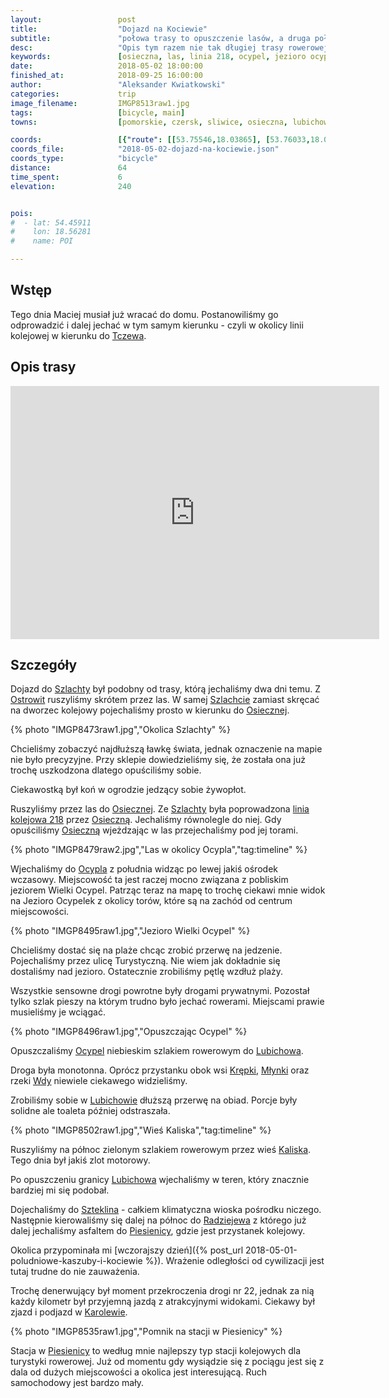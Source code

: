 ```yaml
---
layout:                 post
title:                  "Dojazd na Kociewie"
subtitle:               "połowa trasy to opuszczenie lasów, a druga połowa to mniej znane ale klimatyczne tereny"
desc:                   "Opis tym razem nie tak długiej trasy rowerowej przez Kociewie. Opuściliśmy Bory Tucholskie jadąc równolegle do linii kolejowej Czersk-Tczew."
keywords:               [osieczna, las, linia 218, ocypel, jezioro ocypel, szteklin, radziejewo, piesienica, piesienice, kociewie]
date:                   2018-05-02 18:00:00
finished_at:            2018-09-25 16:00:00
author:                 "Aleksander Kwiatkowski"
categories:             trip
image_filename:         IMGP8513raw1.jpg
tags:                   [bicycle, main]
towns:                  [pomorskie, czersk, sliwice, osieczna, lubichowo, zblewo, starogard_gdanski]

coords:                 [{"route": [[53.75546,18.03865], [53.76033,18.04397], [53.75495,18.08127], [53.76238,18.11633], [53.76954,18.11500], [53.76411,18.16152], [53.77385,18.21937], [53.77235,18.23447], [53.78478,18.27692], [53.79441,18.32451], [53.81345,18.31215], [53.82905,18.33863], [53.84268,18.35206], [53.85217,18.39635], [53.85128,18.40176], [53.87201,18.40304], [53.87857,18.40918], [53.88254,18.42390], [53.88800,18.42922], [53.89857,18.41425], [53.91399,18.40116], [53.93226,18.40682], [53.95515,18.39729], [53.96517,18.39674]], "type": "bicycle"}]
coords_file:            "2018-05-02-dojazd-na-kociewie.json"
coords_type:            "bicycle"
distance:               64
time_spent:             6
elevation:              240


pois:
#  - lat: 54.45911
#    lon: 18.56281
#    name: POI

---
```


[wiki-linia-218]: https://pl.wikipedia.org/wiki/Linia_kolejowa_My%C5%9Blice_%E2%80%93_Szlachta

[wiki-tczew]: https://pl.wikipedia.org/wiki/Tczew
[wiki-szlachta]: https://pl.wikipedia.org/wiki/Szlachta_(wojew%C3%B3dztwo_pomorskie)
[wiki-ostrowite]: https://pl.wikipedia.org/wiki/Ostrowite_(gmina_Czersk)
[wiki-osieczna]: https://pl.wikipedia.org/wiki/Osieczna_(wojew%C3%B3dztwo_pomorskie)
[wiki-ocypel]: https://pl.wikipedia.org/wiki/Ocypel_(wie%C5%9B_w_wojew%C3%B3dztwie_pomorskim)
[wiki-lubichowo]: https://pl.wikipedia.org/wiki/Lubichowo
[wiki-krepki]: https://pl.wikipedia.org/wiki/Kr%C4%99pki
[wiki-mlynki]: https://pl.wikipedia.org/wiki/M%C5%82ynki_(powiat_starogardzki)
[wiki-wda]: https://pl.wikipedia.org/wiki/Wda_(rzeka)
[wiki-kaliska]: https://pl.wikipedia.org/wiki/Kaliska_(gmina_Lubichowo)
[wiki-szteklin]: https://pl.wikipedia.org/wiki/Szteklin
[wiki-radziejewo]: https://pl.wikipedia.org/wiki/Radziejewo_(wojew%C3%B3dztwo_pomorskie)
[wiki-piesienica]: https://pl.wikipedia.org/wiki/Piesienica
[wiki-karolewo]: https://pl.wikipedia.org/wiki/Karolewo_(powiat_starogardzki)
[wiki-piesienice-stacja]: https://pl.wikipedia.org/wiki/Piesienice_(przystanek_kolejowy)


## Wstęp

Tego dnia Maciej musiał już wracać do domu. Postanowiliśmy go odprowadzić i dalej jechać
w tym samym kierunku - czyli w okolicy linii kolejowej w kierunku do
[Tczewa][wiki-tczew].

## Opis trasy

<iframe height='405' width='590' frameborder='0' allowtransparency='true' scrolling='no' src='https://www.strava.com/activities/1545283677/embed/c4924e233c2d5d7e6c6438ea22692c218ef60924'></iframe>

## Szczegóły

Dojazd do [Szlachty][wiki-szlachta] był podobny od trasy, którą
jechaliśmy dwa dni temu. Z [Ostrowit][wiki-ostrowite]
ruszyliśmy skrótem przez las. W samej [Szlachcie][wiki-szlachta] zamiast skręcać
na dworzec kolejowy pojechaliśmy prosto w kierunku do [Osiecznej][wiki-osieczna].

{% photo "IMGP8473raw1.jpg","Okolica Szlachty" %}

Chcieliśmy zobaczyć najdłuższą ławkę świata, jednak oznaczenie na mapie nie było
precyzyjne. Przy sklepie dowiedzieliśmy się, że została ona już trochę
uszkodzona dlatego opuściliśmy sobie.

Ciekawostką był koń w ogrodzie jedzący sobie żywopłot.

Ruszyliśmy przez las do [Osiecznej][wiki-osieczna]. Ze [Szlachty][wiki-szlachta]
była poprowadzona [linia kolejowa 218][wiki-linia-218] przez [Osieczną][wiki-osieczna].
Jechaliśmy równolegle do niej. Gdy opuściliśmy
[Osieczną][wiki-osieczna] wjeżdzając w las przejechaliśmy pod jej torami.

{% photo "IMGP8479raw2.jpg","Las w okolicy Ocypla","tag:timeline" %}

Wjechaliśmy do [Ocypla][wiki-ocypel] z południa widząc po lewej
jakiś ośrodek wczasowy. Miejscowość ta jest raczej mocno związana z pobliskim
jeziorem Wielki Ocypel. Patrząc teraz na mapę to trochę ciekawi mnie widok
na Jezioro Ocypelek z okolicy torów, które są na zachód od centrum miejscowości.

{% photo "IMGP8495raw1.jpg","Jezioro Wielki Ocypel" %}

Chcieliśmy dostać się na plaże chcąc zrobić przerwę na jedzenie.
Pojechaliśmy przez ulicę
Turystyczną. Nie wiem jak dokładnie się dostaliśmy nad jezioro.
Ostatecznie zrobiliśmy pętlę wzdłuż plaży.

Wszystkie sensowne drogi powrotne były drogami prywatnymi.
Pozostał tylko szlak pieszy na którym trudno było jechać rowerami.
Miejscami prawie musieliśmy je wciągać.

{% photo "IMGP8496raw1.jpg","Opuszczając Ocypel" %}

Opuszczaliśmy [Ocypel][wiki-ocypel] niebieskim szlakiem rowerowym do
[Lubichowa][wiki-lubichowo].

Droga była monotonna. Oprócz przystanku obok wsi [Krępki][wiki-krepki],
[Młynki][wiki-mlynki] oraz rzeki [Wdy][wiki-wda] niewiele ciekawego widzieliśmy.

Zrobiliśmy sobie w [Lubichowie][wiki-lubichowo] dłuższą przerwę na obiad.
Porcje były solidne ale toaleta później odstraszała.

{% photo "IMGP8502raw1.jpg","Wieś Kaliska","tag:timeline" %}

Ruszyliśmy na północ zielonym szlakiem rowerowym przez wieś [Kaliska][wiki-kaliska].
Tego dnia był jakiś zlot motorowy.

Po opuszczeniu granicy [Lubichowa][wiki-lubichowo] wjechaliśmy w teren,
który znacznie bardziej mi się podobał.

Dojechaliśmy do [Szteklina][wiki-szteklin] - całkiem klimatyczna wioska
pośrodku niczego. Następnie kierowaliśmy się dalej na północ do
[Radziejewa][wiki-radziejewo] z którego już dalej jechaliśmy asfaltem
do [Piesienicy][wiki-piesienica], gdzie jest przystanek kolejowy.

Okolica przypominała mi
[wczorajszy dzień]({% post_url 2018-05-01-poludniowe-kaszuby-i-kociewie %}).
Wrażenie odległości od cywilizacji jest tutaj trudne do nie zauważenia.

Trochę denerwujący był moment przekroczenia drogi nr 22, jednak za
nią każdy kilometr był przyjemną jazdą z atrakcyjnymi widokami.
Ciekawy był zjazd i podjazd w [Karolewie][wiki-karolewo].

{% photo "IMGP8535raw1.jpg","Pomnik na stacji w Piesienicy" %}

Stacja w [Piesienicy][wiki-piesienice-stacja] to według mnie najlepszy typ
stacji kolejowych dla turystyki rowerowej. Już od momentu gdy wysiądzie się
z pociągu jest się z dala od dużych miejscowości a okolica jest interesującą.
Ruch samochodowy jest bardzo mały.
